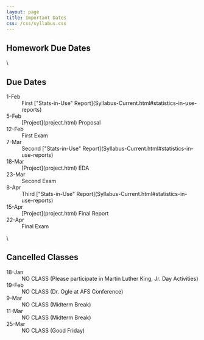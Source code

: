 ```yaml
---
layout: page
title: Important Dates
css: /css/syllabus.css
---
```


## Homework Due Dates
<dl class="dl-horizontal">
<dt></dt><dd></dd>
</dl>

\ 

## Due Dates
<dl class="dl-horizontal">
<dt>1-Feb</dt><dd>First ["Stats-in-Use" Report](Syllabus-Current.html#statistics-in-use-reports)</dd>
<dt>5-Feb</dt><dd>[Project](project.html) Proposal</dd>
<dt>12-Feb</dt><dd>First Exam</dd>
<dt>7-Mar</dt><dd>Second ["Stats-in-Use" Report](Syllabus-Current.html#statistics-in-use-reports)</dd>
<dt>18-Mar</dt><dd>[Project](project.html) EDA</dd>
<dt>23-Mar</dt><dd>Second Exam</dd>
<dt>8-Apr</dt><dd>Third ["Stats-in-Use" Report](Syllabus-Current.html#statistics-in-use-reports)</dd>
<dt>15-Apr</dt><dd>[Project](project.html) Final Report</dd>
<dt>22-Apr</dt><dd>Final Exam</dd>
</dl>

\ 

## Cancelled Classes
<dl class="dl-horizontal">
<dt>18-Jan</dt><dd>NO CLASS (Please participate in Martin Luther King, Jr. Day Activities)</dd>
<dt>19-Feb</dt><dd>NO CLASS (Dr. Ogle at AFS Conference)</dd>
<dt>9-Mar</dt><dd>NO CLASS (Midterm Break)</dd>
<dt>11-Mar</dt><dd>NO CLASS (Midterm Break)</dd>
<dt>25-Mar</dt><dd>NO CLASS (Good Friday)</dd>
</dl>
